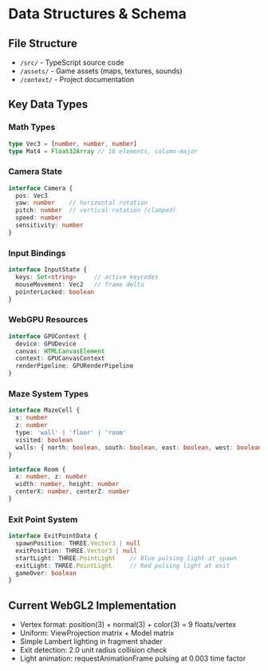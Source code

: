 # Data Structures & Schema

## File Structure
- `/src/` - TypeScript source code
- `/assets/` - Game assets (maps, textures, sounds)
- `/context/` - Project documentation

## Key Data Types

### Math Types
```typescript
type Vec3 = [number, number, number]
type Mat4 = Float32Array // 16 elements, column-major
```

### Camera State
```typescript
interface Camera {
  pos: Vec3
  yaw: number    // horizontal rotation
  pitch: number  // vertical rotation (clamped)
  speed: number
  sensitivity: number
}
```

### Input Bindings
```typescript
interface InputState {
  keys: Set<string>     // active keycodes
  mouseMovement: Vec2   // frame delta
  pointerLocked: boolean
}
```

### WebGPU Resources
```typescript
interface GPUContext {
  device: GPUDevice
  canvas: HTMLCanvasElement
  context: GPUCanvasContext
  renderPipeline: GPURenderPipeline
}
```

### Maze System Types
```typescript
interface MazeCell {
  x: number
  z: number
  type: 'wall' | 'floor' | 'room'
  visited: boolean
  walls: { north: boolean, south: boolean, east: boolean, west: boolean }
}

interface Room {
  x: number, z: number
  width: number, height: number
  centerX: number, centerZ: number
}
```

### Exit Point System
```typescript
interface ExitPointData {
  spawnPosition: THREE.Vector3 | null
  exitPosition: THREE.Vector3 | null
  startLight: THREE.PointLight    // Blue pulsing light at spawn
  exitLight: THREE.PointLight     // Red pulsing light at exit
  gameOver: boolean
}
```

## Current WebGL2 Implementation
- Vertex format: position(3) + normal(3) + color(3) = 9 floats/vertex
- Uniform: ViewProjection matrix + Model matrix
- Simple Lambert lighting in fragment shader
- Exit detection: 2.0 unit radius collision check
- Light animation: requestAnimationFrame pulsing at 0.003 time factor
